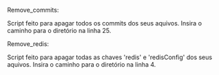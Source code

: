 Remove_commits:

Script feito para apagar todos os commits dos seus aquivos. Insira o caminho para o diretório na linha 25.

Remove_redis:

Script feito para apagar todas as chaves 'redis' e 'redisConfig' dos seus aquivos. Insira o caminho para o diretório na linha 4.
